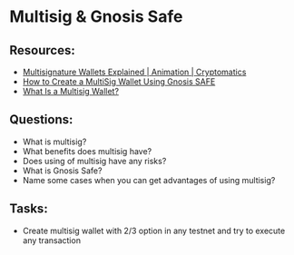 # Multisig & Gnosis Safe


## Resources:

* [Multisignature Wallets Explained | Animation | Cryptomatics](https://www.youtube.com/watch?v=E47Ih7DArKs)
* [How to Create a MultiSig Wallet Using Gnosis SAFE](https://www.youtube.com/watch?v=JoFYldw6hVE)
* [What Is a Multisig Wallet?](https://academy.binance.com/en/articles/what-is-a-multisig-wallet)
  
## Questions:

* What is multisig?
* What benefits does multisig have?
* Does using of multisig have any risks?
* What is Gnosis Safe?
* Name some cases when you can get advantages of using multisig?

## Tasks:

* Create multisig wallet with 2/3 option in any testnet and try to execute any transaction
